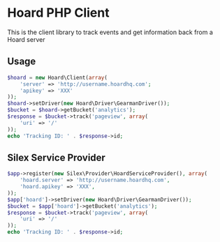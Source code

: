# Hoard PHP Client

This is the client library to track events and get information back from a Hoard server


## Usage

``` php
$hoard = new Hoard\Client(array(
    'server' => 'http://username.hoardhq.com';
    'apikey' => 'XXX'
));
$hoard->setDriver(new Hoard\Driver\GearmanDriver());
$bucket = $hoard->getBucket('analytics');
$response = $bucket->track('pageview', array(
    'uri' => '/'
));
echo 'Tracking ID: ' . $response->id;
```


## Silex Service Provider

``` php
$app->register(new Silex\Provider\HoardServiceProvider(), array(
    'hoard.server' => 'http://username.hoardhq.com',
    'hoard.apikey' => 'XXX',
));
$app['hoard']->setDriver(new Hoard\Driver\GearmanDriver());
$bucket = $app['hoard']->getBucket('analytics');
$response = $bucket->track('pageview', array(
    'uri' => '/'
));
echo 'Tracking ID: ' . $response->id;

```
